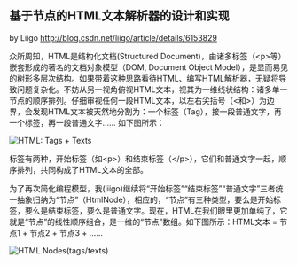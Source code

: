 基于节点的HTML文本解析器的设计和实现
------------------------------------
by Liigo http://blog.csdn.net/liigo/article/details/6153829


众所周知，HTML是结构化文档(Structured Document)，由诸多标签（&lt;p&gt;等）嵌套形成的著名的文档对象模型（DOM, Document Object Model），是显而易见的树形多层次结构。如果带着这种思路看待HTML、编写HTML解析器，无疑将导致问题复杂化。不妨从另一视角俯视HTML文本，视其为一维线状结构：诸多单一节点的顺序排列。仔细审视任何一段HTML文本，以左右尖括号（&lt;和&gt;）为边界，会发现HTML文本被天然地分割为：一个标签（Tag），接一段普通文字，再一个标签，再一段普通文字…… 如下图所示：

![HTML: Tags + Texts](http://hi.csdn.net/attachment/201101/19/11443_1295450955dZ04.png)

标签有两种，开始标签（如&lt;p&gt;）和结束标签（&lt;/p&gt;），它们和普通文字一起，顺序排列，共同构成了HTML文本的全部。

为了再次简化编程模型，我(liigo)继续将“开始标签”“结束标签”“普通文字”三者统一抽象归纳为“节点”（HtmlNode），相应的，“节点”有三种类型，要么是开始标签，要么是结束标签，要么是普通文字。现在，HTML在我们眼里更加单纯了，它就是“节点”的线性顺序组合，是一维的“节点”数组。如下图所示：HTML文本 = 节点1 + 节点2 + 节点3 + …… 

![HTML Nodes(tags/texts)](http://hi.csdn.net/attachment/201101/19/11443_12954566710NLB.png)
